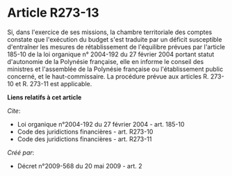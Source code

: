 # Article R273-13

Si, dans l'exercice de ses missions, la chambre territoriale des comptes constate que l'exécution du budget s'est traduite
par un déficit susceptible d'entraîner les mesures de rétablissement de l'équilibre prévues par l'article 185-10 de la loi
organique n° 2004-192 du 27 février 2004 portant statut d'autonomie de la Polynésie française, elle en informe le conseil des
ministres et l'assemblée de la Polynésie française ou l'établissement public concerné, et le haut-commissaire. La procédure
prévue aux articles R. 273-10 et R. 273-11 est applicable.

**Liens relatifs à cet article**

_Cite_:

  - Loi organique n°2004-192 du 27 février 2004 - art. 185-10
  - Code des juridictions financières - art. R273-10
  - Code des juridictions financières - art. R273-11

_Créé par_:

  - Décret n°2009-568 du 20 mai 2009 - art. 2
